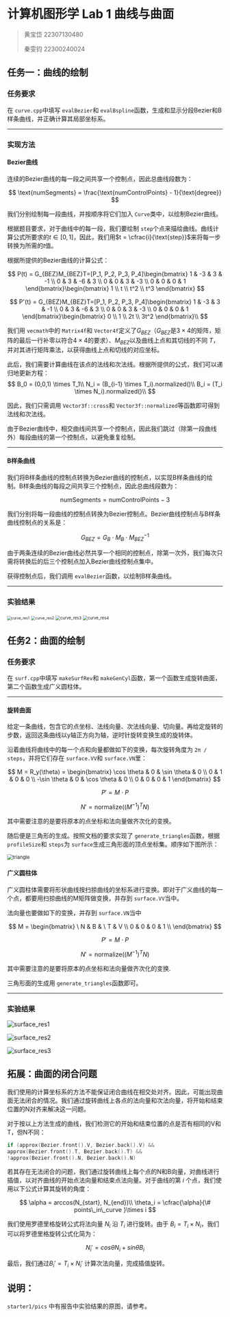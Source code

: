 # 计算机图形学 Lab 1 曲线与曲面

> 黄宝岱 22307130480
>
> 秦雯钧 22300240024



## 任务一：曲线的绘制

### 任务要求

在 `curve.cpp`中填写 `evalBezier`和 `evalBspline`函数，生成和显示分段Bezier和B样条曲线，并正确计算其局部坐标系。

---

### 实现方法

#### Bezier曲线

连续的Bezier曲线的每一段之间共享一个控制点，因此总曲线段数为：

$$
\text{numSegments} = \frac{\text{numControlPoints} - 1}{\text{degree}}
$$

我们分别绘制每一段曲线，并按顺序将它们加入 `Curve`类中，以绘制Bezier曲线。

根据题目要求，对于曲线中的每一段，我们要绘制 `step`个点来描绘曲线。曲线计算公式所要求的$t\in[0,1]$，因此，我们用$t = \cfrac{i}{\text{step}}$来将每一步转换为所需的$t$值。

根据所提供的Bezier曲线的计算公式：

$$
P(t) = G_{BEZ}M_{BEZ}T=[P_1, P_2, P_3, P_4]\begin{bmatrix} 1 & -3 & 3 & -1 \\ 0 & 3 & -6 & 3 \\ 0 & 0 & 3 & -3 \\ 0 & 0 & 0 & 1 \end{bmatrix}\begin{bmatrix} 1 \\ t \\ t^2 \\ t^3 \end{bmatrix}
$$

$$
P'(t) = G_{BEZ}M_{BEZ}T=[P_1, P_2, P_3, P_4]\begin{bmatrix} 1 & -3 & 3 & -1 \\ 0 & 3 & -6 & 3 \\ 0 & 0 & 3 & -3 \\ 0 & 0 & 0 & 1 \end{bmatrix}\begin{bmatrix} 0 \\ 1 \\ 2t \\ 3t^2 \end{bmatrix}\\
$$

我们用 `vecmath`中的 `Matrix4f`和 `Vector4f`定义了$G_{BEZ}$（$G_{BEZ}$是$3\times 4$的矩阵，矩阵的最后一行补零以符合$4\times 4$的要求）、$M_{BEZ}$以及曲线上点和其切线的不同 $T$，并对其进行矩阵乘法，以获得曲线上点和切线的对应坐标。

<div style="page-break-after: always;"></div>

此后，我们需要计算曲线在该点的法线和次法线。根据所提供的公式，我们可以递归地更新方程：
$$
B_0 = (0,0,1) \times T_1\\
    N_i = (B_{i-1} \times T_i).normalized()\\
    B_i = (T_i \times N_i).normalized()\\
$$

因此，我们只需调用 `Vector3f::cross`和 `Vector3f::normalized`等函数即可得到法线和次法线。

由于Bezier曲线中，相交曲线间共享一个控制点，因此我们跳过（除第一段曲线外）每段曲线的第一个控制点，以避免重复绘制。

---

#### B样条曲线

我们将B样条曲线的控制点转换为Bezier曲线的控制点，以实现B样条曲线的绘制。B样条曲线的每段之间共享三个控制点，因此总曲线段数为：

$$
\text{numSegments} = \text{numControlPoints} - 3
$$

我们分别将每一段曲线的控制点转换为Bezier控制点。Bezier曲线控制点与B样条曲线控制点的关系是：

$$
G_{BEZ} = G_B\cdot M_B \cdot M_{BEZ}^{-1}
$$

由于两条连续的Bezier曲线必然共享一个相同的控制点，除第一次外，我们每次只需将转换后的后三个控制点加入Bezier曲线控制点集中。

获得控制点后，我们调用 `evalBezier`函数，以绘制B样条曲线。

---

<div style="page-break-after: always;"></div>

### 实验结果

<img src="img/curve_res1.PNG" alt="curve_res1" style="zoom: 60%;" />

<img src="img/curve_res2.PNG" alt="curve_res2" style="zoom: 60%;" />

<img src="img/curve_res3.PNG" alt="curve_res3" style="zoom:67%;" />

<img src="img/curve_res4.PNG" alt="curve_res4" style="zoom:67%;" />



<div style="page-break-after: always;"></div>

## 任务2：曲面的绘制

### 任务要求

在 `surf.cpp`中填写 `makeSurfRev`和 `makeGenCyl`函数，第一个函数生成旋转曲面，第二个函数生成广义圆柱体。

---

#### 旋转曲面

给定一条曲线，包含它的点坐标、法线向量、次法线向量、切向量。再给定旋转的步数，返回这条曲线以y轴正方向为轴，逆时针旋转变换生成的旋转体。

沿着曲线将曲线中的每一个点和向量都做如下的变换，每次旋转角度为 `2π / steps`，并将它们存在 `surface.VV`和 `surface.VN`里：

$$
M = R_y(\theta) = 
\begin{bmatrix}
\cos \theta & 0 & \sin \theta & 0 \\
0 & 1 & 0 & 0 \\
-\sin \theta & 0 & \cos \theta & 0 \\
0 & 0 & 0 & 1
\end{bmatrix}
$$

$$
P' = M \cdot P
$$

$$
N' = \text{normalize}\left((M^{-1})^T N\right)
$$

其中需要注意的是要将原本的点坐标和法向量做齐次化的变换。

随后便是三角形的生成。按照文档的要求实现了 `generate_triangles`函数，根据 `profileSize`和 `steps`为 `surface`生成三角形面的顶点坐标集。顺序如下图所示：

<img src="img/triangle.png" alt="triangle" style="zoom:80%;" />



<div style="page-break-after: always;"></div>

#### 广义圆柱体

广义圆柱体需要将形状曲线按扫掠曲线的坐标系进行变换。即对于广义曲线的每一个点，都要用扫掠曲线的M矩阵做变换，并存到 `surface.VV`当中。

法向量也要做如下的变换，并存到 `surface.VN`当中

$$
M  = 
\begin{bmatrix}
\ N & B & \ T  & V \\
0 & 0 & 0 & 1 \\
\end{bmatrix}
$$

$$
P' = M \cdot P
$$

$$
N' = \text{normalize}\left((M^{-1})^T N\right)
$$

其中需要注意的是要将原本的点坐标和法向量做齐次化的变换.

三角形面的生成用 `generate_triangles`函数即可。



---

### 实验结果

![surface_res1](img/surface_res1.PNG)

![surface_res2](img/surface_res2.PNG)

![surface_res3](img/surface_res3.PNG)

<div style="page-break-after: always;"></div>

## 拓展：曲面的闭合问题

我们使用的计算坐标系的方法不能保证闭合曲线在相交处对齐。因此，可能出现曲面无法闭合的情况。我们通过旋转曲线上各点的法向量和次法向量，将开始和结束位置的N对齐来解决这一问题。

对于按以上方法生成的曲线，我们检测它的开始和结束位置的点是否有相同的V和T，但N不同：

```cpp
if (approx(Bezier.front().V, Bezier.back().V) &&
approx(Bezier.front().T, Bezier.back().T) &&
!approx(Bezier.front().N, Bezier.back().N)
```

若其存在无法闭合的问题，我们通过旋转曲线上每个点的N和B向量，对曲线进行插值，以对齐曲线的开始点法向量和结束点法向量。对于曲线的第 $i$ 个点，我们使用以下公式计算其旋转的角度：

$$
\alpha = arccos(N_{start}, N_{end})\\
\theta_i = \cfrac{\alpha}{\# points\_in\_curve }\times i
$$

我们使用罗德里格旋转公式将法向量 $N_{i}$ 沿 $T_i$ 进行旋转。由于 $B_i = T_i\times N_i$，我们可以将罗德里格旋转公式化简为：

$$
N_i' = cos\theta N_i+sin\theta B_i
$$

最后，我们通过$B_i'=T_i\times N_i'$ 计算次法向量，完成插值旋转。



## 说明：

`starter1/pics` 中有报告中实验结果的原图，请参考。